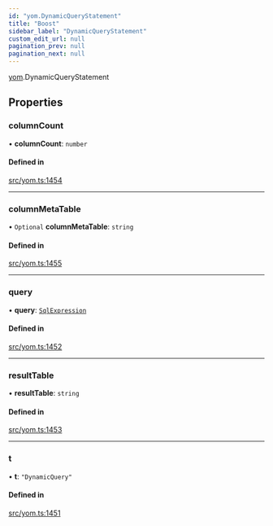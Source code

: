 ```yaml
---
id: "yom.DynamicQueryStatement"
title: "Boost"
sidebar_label: "DynamicQueryStatement"
custom_edit_url: null
pagination_prev: null
pagination_next: null
---
```


[yom](../namespaces/yom.md).DynamicQueryStatement

## Properties

### columnCount

• **columnCount**: `number`

#### Defined in

[src/yom.ts:1454](https://github.com/yolmio/boost/blob/5cada48/src/yom.ts#L1454)

___

### columnMetaTable

• `Optional` **columnMetaTable**: `string`

#### Defined in

[src/yom.ts:1455](https://github.com/yolmio/boost/blob/5cada48/src/yom.ts#L1455)

___

### query

• **query**: [`SqlExpression`](../namespaces/yom.md#sqlexpression)

#### Defined in

[src/yom.ts:1452](https://github.com/yolmio/boost/blob/5cada48/src/yom.ts#L1452)

___

### resultTable

• **resultTable**: `string`

#### Defined in

[src/yom.ts:1453](https://github.com/yolmio/boost/blob/5cada48/src/yom.ts#L1453)

___

### t

• **t**: ``"DynamicQuery"``

#### Defined in

[src/yom.ts:1451](https://github.com/yolmio/boost/blob/5cada48/src/yom.ts#L1451)
